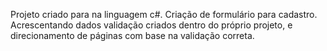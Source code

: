   Projeto criado para na linguagem c#.
  Criação de formulário para cadastro.
  Acrescentando dados validação criados dentro do próprio projeto, e direcionamento de páginas com base na validação correta.
